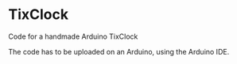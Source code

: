 # TixClock
Code for a handmade Arduino TixClock

The code has to be uploaded on an Arduino, using the Arduino IDE.


